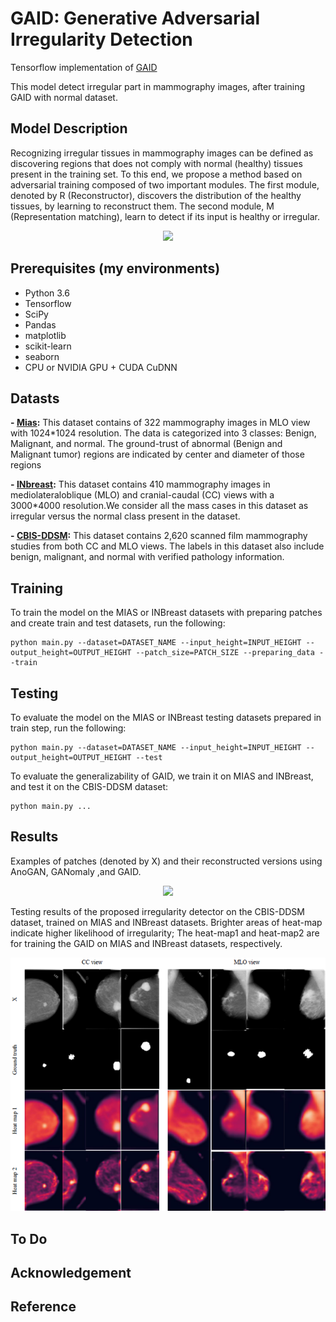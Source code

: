 # GAID: Generative Adversarial Irregularity Detection

Tensorflow implementation of [GAID](https://link.springer.com/chapter/10.1007/978-3-030-32281-6_10)

This model detect irregular part in mammography images, after training GAID with normal dataset.

## Model Description

Recognizing irregular tissues in mammography images can be defined as discovering regions that does not comply with normal (healthy) tissues present in the training set. To this end, we propose a method based on adversarial training composed of two important modules. The first module, denoted by R (Reconstructor), discovers the distribution of the healthy tissues, by learning to reconstruct them. The second module, M (Representation matching), learn to detect if its input is healthy or irregular.

<p align="center">
  <img src="https://github.com/milad-ahmadi/GAID/blob/master/images/R%2BM.PNG">
</p>


## Prerequisites (my environments)
- Python 3.6
- Tensorflow 
- SciPy
- Pandas 
- matplotlib
- scikit-learn
- seaborn
- CPU or NVIDIA GPU + CUDA CuDNN

## Datasts

**- [Mias](http://peipa.essex.ac.uk/info/mias.html):** This dataset contains of 322 mammography images in MLO view with 1024*1024 resolution. The data is categorized into 3 classes: Benign, Malignant, and normal. The ground-trust of abnormal (Benign and Malignant tumor) regions are indicated by center and diameter of those regions

**- [INbreast](https://www.ncbi.nlm.nih.gov/pubmed/22078258):** This dataset contains 410 mammography images in mediolateraloblique
(MLO) and cranial-caudal (CC) views with a 3000*4000 resolution.We consider all the mass cases in this dataset as irregular versus the normal class present in the dataset.

**- [CBIS-DDSM](https://wiki.cancerimagingarchive.net/display/Public/CBIS-DDSM#fa7d4f2e58a64fbaaab671105caa85f4):** This dataset contains 2,620 scanned film mammography studies from both CC and MLO views. The labels in this dataset also include benign, malignant, and normal with verified pathology information.

## Training

To train the model on the MIAS or INBreast datasets with preparing patches and create train and test datasets, run the following:
```
python main.py --dataset=DATASET_NAME --input_height=INPUT_HEIGHT --output_height=OUTPUT_HEIGHT --patch_size=PATCH_SIZE --preparing_data --train
```

## Testing
To evaluate the model on the MIAS or INBreast testing datasets prepared in train step, run the following:
```
python main.py --dataset=DATASET_NAME --input_height=INPUT_HEIGHT --output_height=OUTPUT_HEIGHT --test
```

To evaluate the generalizability of GAID, we train it on MIAS and INBreast, and test it on the CBIS-DDSM dataset:
```
python main.py ...
```

## Results
Examples of patches (denoted by X) and their reconstructed versions using AnoGAN, GANomaly ,and GAID.
<p align="center">
  <img src="https://github.com/milad-ahmadi/GAID/blob/master/images/reconstructed results.PNG">
</p>

Testing results of the proposed irregularity detector on the CBIS-DDSM dataset, trained on MIAS and INBreast datasets. Brighter areas of heat-map indicate higher likelihood of irregularity; The heat-map1 and heat-map2 are for training the GAID on MIAS and INBreast datasets, respectively.
<p align="center">
  <img src="https://github.com/milad-ahmadi/GAID/blob/master/images/heat-map results.png">
</p>


## To Do

## Acknowledgement

## Reference

